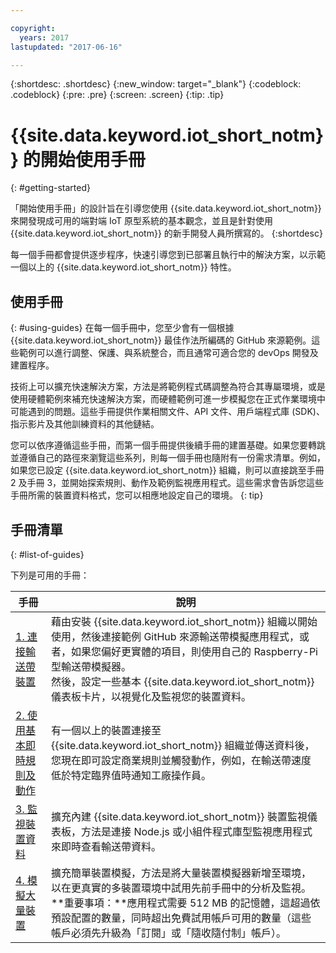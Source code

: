 ```yaml
---

copyright:
  years: 2017
lastupdated: "2017-06-16"

---
```


{:shortdesc: .shortdesc}
{:new_window: target="_blank"}
{:codeblock: .codeblock}
{:pre: .pre}
{:screen: .screen}
{:tip: .tip}


# {{site.data.keyword.iot_short_notm}} 的開始使用手冊
{: #getting-started}

「開始使用手冊」的設計旨在引導您使用 {{site.data.keyword.iot_short_notm}} 來開發現成可用的端對端 IoT 原型系統的基本觀念，並且是針對使用 {{site.data.keyword.iot_short_notm}} 的新手開發人員所撰寫的。
{:shortdesc}

每一個手冊都會提供逐步程序，快速引導您到已部署且執行中的解決方案，以示範一個以上的 {{site.data.keyword.iot_short_notm}} 特性。

## 使用手冊  
{: #using-guides}
在每一個手冊中，您至少會有一個根據 {{site.data.keyword.iot_short_notm}} 最佳作法所編碼的 GitHub 來源範例。這些範例可以進行調整、保護、與系統整合，而且通常可適合您的 devOps 開發及建置程序。

技術上可以擴充快速解決方案，方法是將範例程式碼調整為符合其專屬環境，或是使用硬體範例來補充快速解決方案，而硬體範例可進一步模擬您在正式作業環境中可能遇到的問題。這些手冊提供作業相關文件、API 文件、用戶端程式庫 (SDK)、指示影片及其他訓練資料的其他鏈結。

您可以依序遵循這些手冊，而第一個手冊提供後續手冊的建置基礎。如果您要轉跳並遵循自己的路徑來瀏覽這些系列，則每一個手冊也隨附有一份需求清單。例如，如果您已設定 {{site.data.keyword.iot_short_notm}} 組織，則可以直接跳至手冊 2 及手冊 3，並開始探索規則、動作及範例監視應用程式。這些需求會告訴您這些手冊所需的裝置資料格式，您可以相應地設定自己的環境。
{: tip}

## 手冊清單
{: #list-of-guides}  

下列是可用的手冊：

| 手冊  | 說明|    
| ----- | ---- |   
| [1. 連接輸送帶裝置](getting-started-iot-conveyor.html) | 藉由安裝 {{site.data.keyword.iot_short_notm}} 組織以開始使用，然後連接範例 GitHub 來源輸送帶模擬應用程式，或者，如果您偏好更實體的項目，則使用自己的 Raspberry-Pi 型輸送帶模擬器。</br> 然後，設定一些基本 {{site.data.keyword.iot_short_notm}} 儀表板卡片，以視覺化及監視您的裝置資料。|   
| [2. 使用基本即時規則及動作](getting-started-iot-rules.html) | 有一個以上的裝置連接至 {{site.data.keyword.iot_short_notm}} 組織並傳送資料後，您現在即可設定商業規則並觸發動作，例如，在輸送帶速度低於特定臨界值時通知工廠操作員。  
| [3. 監視裝置資料](getting-started-iot-monitoring.html) | 擴充內建 {{site.data.keyword.iot_short_notm}} 裝置監視儀表板，方法是連接 Node.js 或小組件程式庫型監視應用程式來即時查看輸送帶資料。  
| [4. 模擬大量裝置](getting-started-iot-large-scale-simulation.html) | 擴充簡單裝置模擬，方法是將大量裝置模擬器新增至環境，以在更真實的多裝置環境中試用先前手冊中的分析及監視。</br>**重要事項：**應用程式需要 512 MB 的記憶體，這超過依預設配置的數量，同時超出免費試用帳戶可用的數量（這些帳戶必須先升級為「訂閱」或「隨收隨付制」帳戶）。|   
